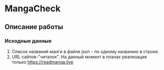 # MangaCheck

## Описание работы

### Исходные данные
1. Список названий манги в файле json - по одному названию в строке.
2. URL сайтов-"читалок". На данный момент в планах реализация только https://readmanga.live

